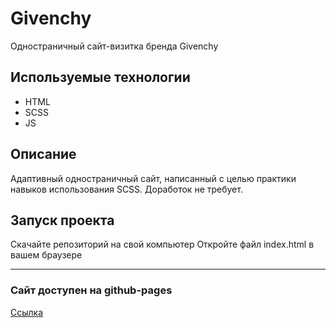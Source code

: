# Givenchy
Одностраничный сайт-визитка бренда Givenchy
## Используемые технологии
- HTML
- SCSS
- JS
## Описание
Адаптивный одностраничный сайт, написанный с целью практики навыков использования SCSS. Доработок не требует.
## Запуск проекта
Скачайте репозиторий на свой компьютер
Откройте файл index.html в вашем браузере
____
### Сайт доступен на github-pages
[Ссылка](https://lighterboiii.github.io/givenchy-scss/)


